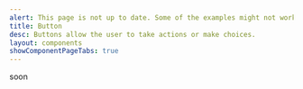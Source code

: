 ```yaml
---
alert: This page is not up to date. Some of the examples might not work as expected.
title: Button
desc: Buttons allow the user to take actions or make choices.
layout: components
showComponentPageTabs: true
---
```


<script>
  import Translate from "$components/Translate.svelte"
</script>

soon
